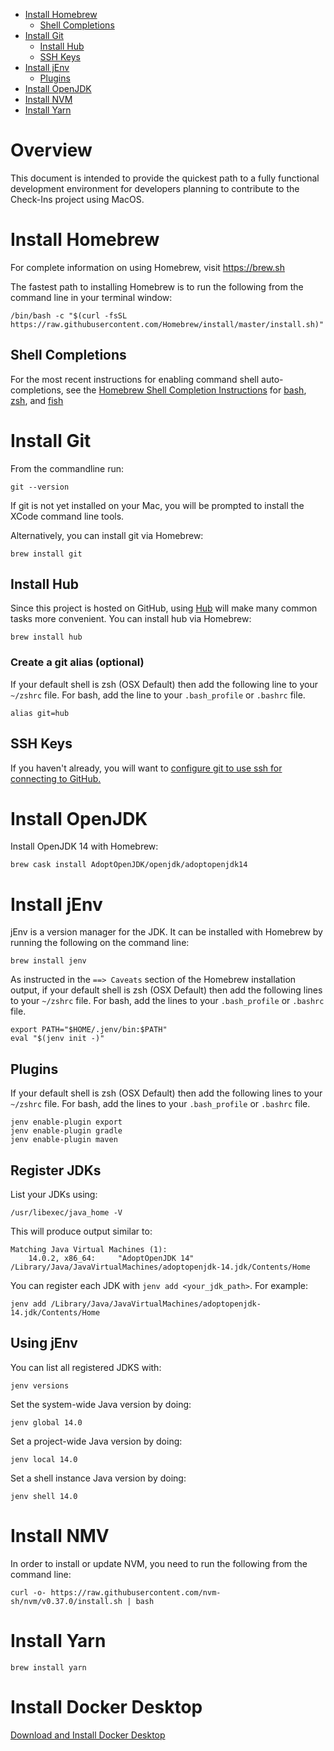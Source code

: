 <!-- TOC -->

- [Install Homebrew](#install-homebrew)
    - [Shell Completions](#shell-completions)
- [Install Git](#install-git)
    - [Install Hub](#install-hub)
    - [SSH Keys](#ssh-keys)
- [Install jEnv](#install-jenv)
    - [Plugins](#plugins)
- [Install OpenJDK](#install-openjdk)
- [Install NVM](#install-nvm)
- [Install Yarn](#install-yarn)

<!-- /TOC -->
# Overview
This document is intended to provide the quickest path to a fully functional
development environment for developers planning to contribute to the Check-Ins
project using MacOS.

# Install Homebrew
For complete information on using Homebrew, visit https://brew.sh

The fastest path to installing Homebrew is to run the following from the command line in your terminal window:
```shell
/bin/bash -c "$(curl -fsSL https://raw.githubusercontent.com/Homebrew/install/master/install.sh)"
```

## Shell Completions
For the most recent instructions for enabling command shell auto-completions,
see the [Homebrew Shell Completion Instructions](https://github.com/Homebrew/brew/blob/master/docs/Shell-Completion.md)
for [bash](https://github.com/Homebrew/brew/blob/master/docs/Shell-Completion.md#configuring-completions-in-bash),
[zsh](https://github.com/Homebrew/brew/blob/master/docs/Shell-Completion.md#configuring-completions-in-zsh), and
[fish](https://github.com/Homebrew/brew/blob/master/docs/Shell-Completion.md#configuring-completions-in-fish)

# Install Git
From the commandline run:
```shell
git --version
```
If git is not yet installed on your Mac, you will be prompted to install the XCode command line tools.

Alternatively, you can install git via Homebrew:
```shell
brew install git
```
## Install Hub
Since this project is hosted on GitHub, using [Hub](https://github.com/github/hub) will make many common tasks more
convenient. You can install hub via Homebrew:
```shell
brew install hub
```
### Create a git alias (optional)
If your default shell is zsh (OSX Default) then add the following line to your `~/zshrc` file. For bash, add the line to
your `.bash_profile` or `.bashrc` file.
```shell
alias git=hub
```

## SSH Keys
If you haven't already, you will want to [configure git to use ssh for connecting to GitHub.](https://docs.github.com/en/free-pro-team@latest/github/authenticating-to-github/connecting-to-github-with-ssh)

# Install OpenJDK
Install OpenJDK 14 with Homebrew:
```shell
brew cask install AdoptOpenJDK/openjdk/adoptopenjdk14
```

# Install jEnv
jEnv is a version manager for the JDK. It can be installed with Homebrew by running the following on the command line:
```shell
brew install jenv
```
As instructed in the `==> Caveats` section of the Homebrew installation output, if your default shell is zsh
(OSX Default) then add the following lines to your `~/zshrc` file. For bash, add the lines to your `.bash_profile` or
`.bashrc` file.

```shell
export PATH="$HOME/.jenv/bin:$PATH"
eval "$(jenv init -)"
```

## Plugins
If your default shell is zsh (OSX Default) then add the following lines to your `~/zshrc` file. For bash, add the lines
to your `.bash_profile` or `.bashrc` file.

```shell
jenv enable-plugin export
jenv enable-plugin gradle
jenv enable-plugin maven
```

## Register JDKs
List your JDKs using:
```shell
/usr/libexec/java_home -V
```
This will produce output similar to:
```shell
Matching Java Virtual Machines (1):
    14.0.2, x86_64:     "AdoptOpenJDK 14"       /Library/Java/JavaVirtualMachines/adoptopenjdk-14.jdk/Contents/Home
```
You can register each JDK with `jenv add <your_jdk_path>`. For example:
```shell
jenv add /Library/Java/JavaVirtualMachines/adoptopenjdk-14.jdk/Contents/Home
```
## Using jEnv
You can list all registered JDKS with:
```shell
jenv versions
```
Set the system-wide Java version by doing:
```shell
jenv global 14.0
```
Set a project-wide Java version by doing:
```shell
jenv local 14.0
```
Set a shell instance Java version by doing:
```shell
jenv shell 14.0
```
# Install NMV
In order to install or update NVM, you need to run the following from the command line:
```shell
curl -o- https://raw.githubusercontent.com/nvm-sh/nvm/v0.37.0/install.sh | bash
```

# Install Yarn
```shell
brew install yarn
```

# Install Docker Desktop
[Download and Install Docker Desktop](https://www.docker.com/products/docker-desktop)
